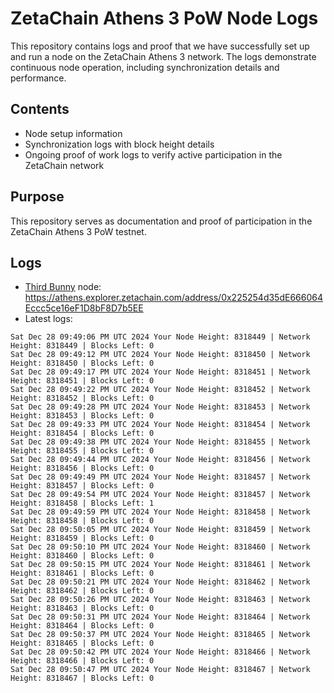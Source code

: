 # ZetaChain Athens 3 PoW Node Logs
This repository contains logs and proof that we have successfully set up and run a node on the ZetaChain Athens 3 network. The logs demonstrate continuous node operation, including synchronization details and performance.

## Contents
- Node setup information
- Synchronization logs with block height details
- Ongoing proof of work logs to verify active participation in the ZetaChain network

## Purpose
This repository serves as documentation and proof of participation in the ZetaChain Athens 3 PoW testnet.

## Logs

- [Third Bunny](https://thirdbunny.xyz/) node: https://athens.explorer.zetachain.com/address/0x225254d35dE666064Eccc5ce16eF1D8bF8D7b5EE
- Latest logs:
```
Sat Dec 28 09:49:06 PM UTC 2024 Your Node Height: 8318449 | Network Height: 8318449 | Blocks Left: 0
Sat Dec 28 09:49:12 PM UTC 2024 Your Node Height: 8318450 | Network Height: 8318450 | Blocks Left: 0
Sat Dec 28 09:49:17 PM UTC 2024 Your Node Height: 8318451 | Network Height: 8318451 | Blocks Left: 0
Sat Dec 28 09:49:22 PM UTC 2024 Your Node Height: 8318452 | Network Height: 8318452 | Blocks Left: 0
Sat Dec 28 09:49:28 PM UTC 2024 Your Node Height: 8318453 | Network Height: 8318453 | Blocks Left: 0
Sat Dec 28 09:49:33 PM UTC 2024 Your Node Height: 8318454 | Network Height: 8318454 | Blocks Left: 0
Sat Dec 28 09:49:38 PM UTC 2024 Your Node Height: 8318455 | Network Height: 8318455 | Blocks Left: 0
Sat Dec 28 09:49:44 PM UTC 2024 Your Node Height: 8318456 | Network Height: 8318456 | Blocks Left: 0
Sat Dec 28 09:49:49 PM UTC 2024 Your Node Height: 8318457 | Network Height: 8318457 | Blocks Left: 0
Sat Dec 28 09:49:54 PM UTC 2024 Your Node Height: 8318457 | Network Height: 8318458 | Blocks Left: 1
Sat Dec 28 09:49:59 PM UTC 2024 Your Node Height: 8318458 | Network Height: 8318458 | Blocks Left: 0
Sat Dec 28 09:50:05 PM UTC 2024 Your Node Height: 8318459 | Network Height: 8318459 | Blocks Left: 0
Sat Dec 28 09:50:10 PM UTC 2024 Your Node Height: 8318460 | Network Height: 8318460 | Blocks Left: 0
Sat Dec 28 09:50:15 PM UTC 2024 Your Node Height: 8318461 | Network Height: 8318461 | Blocks Left: 0
Sat Dec 28 09:50:21 PM UTC 2024 Your Node Height: 8318462 | Network Height: 8318462 | Blocks Left: 0
Sat Dec 28 09:50:26 PM UTC 2024 Your Node Height: 8318463 | Network Height: 8318463 | Blocks Left: 0
Sat Dec 28 09:50:31 PM UTC 2024 Your Node Height: 8318464 | Network Height: 8318464 | Blocks Left: 0
Sat Dec 28 09:50:37 PM UTC 2024 Your Node Height: 8318465 | Network Height: 8318465 | Blocks Left: 0
Sat Dec 28 09:50:42 PM UTC 2024 Your Node Height: 8318466 | Network Height: 8318466 | Blocks Left: 0
Sat Dec 28 09:50:47 PM UTC 2024 Your Node Height: 8318467 | Network Height: 8318467 | Blocks Left: 0
```
